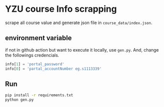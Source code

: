 # YZU course Info scrapping

scrape all course value and generate json file in `course_data/index.json`.

## environment variable

if not in github action but want to execute it locally, use `gen.py`.
And, change the followings credencials.

```python
info[1] = 'portal_password'
info[0] = 'partal_accountNumber eg.s1113339'
```

## Run

```sh
pip install -r requirements.txt
python gen.py
```
